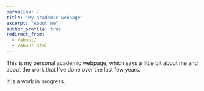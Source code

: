 ```yaml
---
permalink: /
title: "My academic webpage"
excerpt: "About me"
author_profile: true
redirect_from: 
  - /about/
  - /about.html
---
```


This is my personal academic webpage, which says a little bit about me and about the work that I've done over the last few years.

It is a work in progress.
